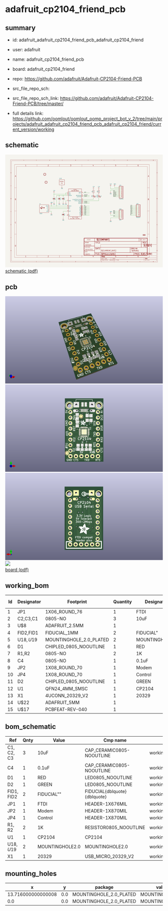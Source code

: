 # adafruit_cp2104_friend_pcb
 
## summary 
* id: adafruit_adafruit_cp2104_friend_pcb_adafruit_cp2104_friend
* user: adafruit
* name: adafruit_cp2104_friend_pcb
* board: adafruit_cp2104_friend
* repo: https://github.com/adafruit/Adafruit-CP2104-Friend-PCB



* src_file_repo_sch: 
* src_file_repo_sch_link: https://github.com/adafruit/Adafruit-CP2104-Friend-PCB/tree/master/
* full details link: https://github.com/oomlout/oomlout_oomp_project_bot_v_2/tree/main/projects/adafruit_adafruit_cp2104_friend_pcb_adafruit_cp2104_friend/current_version/working  

## schematic  
![](working_schematic_600.png)  
[schematic (pdf)](working_schematic.pdf)  

## pcb  
![](working_3d_600.png) 
![](working_3d_front_600.png)  
![](working_3d_back_600.png)  
![](working_600.png)  
[board (pdf)](working.pdf)  

## working_bom
| Id | Designator | Footprint | Quantity | Designation | Supplier and ref |  | None | 
| --- | --- | --- | --- | --- | --- | --- | --- | 
| 1 | JP1 | 1X06_ROUND_76 | 1 | FTDI |  |  | [''] | 
| 2 | C2,C3,C1 | 0805-NO | 3 | 10uF |  |  | [''] | 
| 3 | U$8 | ADAFRUIT_2.5MM | 1 |  |  |  | [''] | 
| 4 | FID2,FID1 | FIDUCIAL_1MM | 2 | FIDUCIAL" |  |  | [''] | 
| 5 | U$18,U$19 | MOUNTINGHOLE_2.0_PLATED | 2 | MOUNTINGHOLE2.0 |  |  | [''] | 
| 6 | D1 | CHIPLED_0805_NOOUTLINE | 1 | RED |  |  | [''] | 
| 7 | R1,R2 | 0805-NO | 2 | 1K |  |  | [''] | 
| 8 | C4 | 0805-NO | 1 | 0.1uF |  |  | [''] | 
| 9 | JP2 | 1X08_ROUND_70 | 1 | Modem |  |  | [''] | 
| 10 | JP4 | 1X08_ROUND_70 | 1 | Control |  |  | [''] | 
| 11 | D2 | CHIPLED_0805_NOOUTLINE | 1 | GREEN |  |  | [''] | 
| 12 | U1 | QFN24_4MM_SMSC | 1 | CP2104 |  |  | [''] | 
| 13 | X1 | 4UCONN_20329_V2 | 1 | 20329 |  |  | [''] | 
| 14 | U$22 | ADAFRUIT_5MM | 1 |  |  |  | [''] | 
| 15 | U$17 | PCBFEAT-REV-040 | 1 |  |  |  | [''] | 


## bom_schematic
| Ref | Qnty | Value | Cmp name | Footprint | Description | Vendor | DNP | 
| --- | --- | --- | --- | --- | --- | --- | --- | 
| C1, C2, C3 | 3 | 10uF | CAP_CERAMIC0805-NOOUTLINE | working:0805-NO |  |  |  | 
| C4 | 1 | 0.1uF | CAP_CERAMIC0805-NOOUTLINE | working:0805-NO |  |  |  | 
| D1 | 1 | RED | LED0805_NOOUTLINE | working:CHIPLED_0805_NOOUTLINE |  |  |  | 
| D2 | 1 | GREEN | LED0805_NOOUTLINE | working:CHIPLED_0805_NOOUTLINE |  |  |  | 
| FID1, FID2 | 2 | FIDUCIAL"" | FIDUCIAL{dblquote}{dblquote} | working:FIDUCIAL_1MM |  |  |  | 
| JP1 | 1 | FTDI | HEADER-1X676MIL | working:1X06_ROUND_76 |  |  |  | 
| JP2 | 1 | Modem | HEADER-1X870MIL | working:1X08_ROUND_70 |  |  |  | 
| JP4 | 1 | Control | HEADER-1X870MIL | working:1X08_ROUND_70 |  |  |  | 
| R1, R2 | 2 | 1K | RESISTOR0805_NOOUTLINE | working:0805-NO |  |  |  | 
| U1 | 1 | CP2104 | CP2104 | working:QFN24_4MM_SMSC |  |  |  | 
| U$18, U$19 | 2 | MOUNTINGHOLE2.0 | MOUNTINGHOLE2.0 | working:MOUNTINGHOLE_2.0_PLATED |  |  |  | 
| X1 | 1 | 20329 | USB_MICRO_20329_V2 | working:4UCONN_20329_V2 |  |  |  | 


## mounting_holes
| x | y | package | value | ref | size | 
| --- | --- | --- | --- | --- | --- | 
| 13.716000000000008 | 0.0 | MOUNTINGHOLE_2.0_PLATED | MOUNTINGHOLE2.0 | U$18 | m3 | 
| 0.0 | 0.0 | MOUNTINGHOLE_2.0_PLATED | MOUNTINGHOLE2.0 | U$19 | m3 | 



